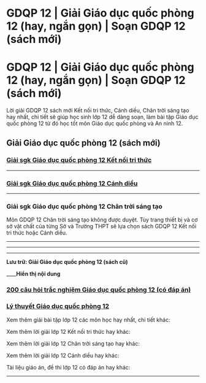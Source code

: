 # GDQP 12 | Giải Giáo dục quốc phòng 12 (hay, ngắn gọn) | Soạn GDQP 12 (sách mới)

# GDQP 12 | Giải Giáo dục quốc phòng 12 (hay, ngắn gọn) | Soạn GDQP 12 (sách mới)

Lời giải GDQP 12 sách mới Kết nối tri thức, Cánh diều, Chân trời sáng tạo hay nhất, chi tiết sẽ giúp học sinh lớp 12 dễ dàng soạn, làm bài tập Giáo dục quốc phòng 12 từ đó học tốt môn Giáo dục quốc phòng và An ninh 12.

## Giải Giáo dục quốc phòng 12 (sách mới)

### [**Giải sgk Giáo dục quốc phòng 12 Kết nối tri thức**](https://vietjack.com/giao-duc-quoc-phong-12-kn/index.jsp)

* * *

### [**Giải sgk Giáo dục quốc phòng 12 Cánh diều**](https://vietjack.com/giao-duc-quoc-phong-12-cd/index.jsp)

* * *

### **Giải sgk Giáo dục quốc phòng 12 Chân trời sáng tạo**

Môn GDQP 12 Chân trời sáng tạo không được duyệt. Tùy trang thiết bị và cơ sở vật chất của từng Sở và Trường THPT sẽ lựa chọn sách GDQP 12 Kết nối tri thức hoặc Cánh diều.

* * *

* * *

* * *

**Lưu trữ: Giải Giáo dục quốc phòng 12 (sách cũ)**

____**Hiển thị nội dung**

### [**200 câu hỏi trắc nghiệm Giáo dục quốc phòng 12 (có đáp án)**](https://vietjack.com/giao-duc-quoc-phong-12/trac-nghiem-giao-duc-quoc-phong-lop-12.jsp)

### [**Lý thuyết Giáo dục quốc phòng 12**](https://vietjack.com/giao-duc-quoc-phong-12/ly-thuyet-giao-duc-quoc-phong-lop-12.jsp)

Xem thêm giải bài tập lớp 12 các môn học hay nhất, chi tiết khác:

Xem thêm lời giải lớp 12 Kết nối tri thức hay khác:

Xem thêm lời giải lớp 12 Chân trời sáng tạo hay khác:

Xem thêm lời giải lớp 12 Cánh diều hay khác:

Tài liệu giáo án, đề thi lớp 12 có đáp án hay khác:

* * *

